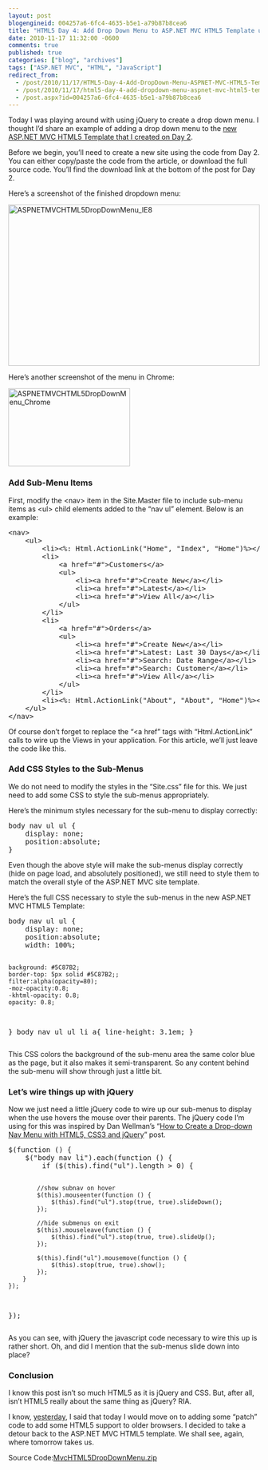 ```yaml
---
layout: post
blogengineid: 004257a6-6fc4-4635-b5e1-a79b87b8cea6
title: "HTML5 Day 4: Add Drop Down Menu to ASP.NET MVC HTML5 Template using CSS and jQuery"
date: 2010-11-17 11:32:00 -0600
comments: true
published: true
categories: ["blog", "archives"]
tags: ["ASP.NET MVC", "HTML", "JavaScript"]
redirect_from: 
  - /post/2010/11/17/HTML5-Day-4-Add-DropDown-Menu-ASPNET-MVC-HTML5-Template-using-CSS-and-jQuery
  - /post/2010/11/17/html5-day-4-add-dropdown-menu-aspnet-mvc-html5-template-using-css-and-jquery
  - /post.aspx?id=004257a6-6fc4-4635-b5e1-a79b87b8cea6
---
```

<!-- more -->
<p>Today I was playing around with using jQuery to create a drop down menu. I thought I&rsquo;d share an example of adding a drop down menu to the <a title="HTML5 Day 2: Upgrade ASP.NET MVC 2 Site Template to HTML5" href="/post/2010/11/15/HTML5-Day-2-Upgrade-ASPNET-MVC-2-Site-Template-to-HTML5.aspx">new ASP.NET MVC HTML5 Template that I created on Day 2</a>.</p>
<p>Before we begin, you&rsquo;ll need to create a new site using the code from Day 2. You can either copy/paste the code from the article, or download the full source code. You&rsquo;ll find the download link at the bottom of the post for Day 2.</p>
<p>Here&rsquo;s a screenshot of the finished dropdown menu:</p>
<p><a href="/images/postsASPNETMVCHTML5DropDownMenu_IE8.jpg"><img style="background-image: none; padding-left: 0px; padding-right: 0px; display: inline; padding-top: 0px; border: 0px;" title="ASPNETMVCHTML5DropDownMenu_IE8" src="/images/postsASPNETMVCHTML5DropDownMenu_IE8_thumb.jpg" alt="ASPNETMVCHTML5DropDownMenu_IE8" width="504" height="323" border="0" /></a></p>
<p>Here&rsquo;s another screenshot of the menu in Chrome:</p>
<p><a href="/images/postsASPNETMVCHTML5DropDownMenu_Chrome.jpg"><img style="background-image: none; padding-left: 0px; padding-right: 0px; display: inline; padding-top: 0px; border: 0px;" title="ASPNETMVCHTML5DropDownMenu_Chrome" src="/images/postsASPNETMVCHTML5DropDownMenu_Chrome_thumb.jpg" alt="ASPNETMVCHTML5DropDownMenu_Chrome" width="244" height="156" border="0" /></a></p>
<h3>Add Sub-Menu Items</h3>
<p>First, modify the &lt;nav&gt; item in the Site.Master file to include sub-menu items as &lt;ul&gt; child elements added to the &ldquo;nav ul&rdquo; element. Below is an example:</p>
<pre class="brush: xml; first-line: 1; tab-size: 4; toolbar: false; ">&lt;nav&gt;
    &lt;ul&gt;
        &lt;li&gt;&lt;%: Html.ActionLink("Home", "Index", "Home")%&gt;&lt;/li&gt;
        &lt;li&gt;
            &lt;a href="#"&gt;Customers&lt;/a&gt;
            &lt;ul&gt;
                &lt;li&gt;&lt;a href="#"&gt;Create New&lt;/a&gt;&lt;/li&gt;
                &lt;li&gt;&lt;a href="#"&gt;Latest&lt;/a&gt;&lt;/li&gt;
                &lt;li&gt;&lt;a href="#"&gt;View All&lt;/a&gt;&lt;/li&gt;
            &lt;/ul&gt;
        &lt;/li&gt;
        &lt;li&gt;
            &lt;a href="#"&gt;Orders&lt;/a&gt;
            &lt;ul&gt;
                &lt;li&gt;&lt;a href="#"&gt;Create New&lt;/a&gt;&lt;/li&gt;
                &lt;li&gt;&lt;a href="#"&gt;Latest: Last 30 Days&lt;/a&gt;&lt;/li&gt;
                &lt;li&gt;&lt;a href="#"&gt;Search: Date Range&lt;/a&gt;&lt;/li&gt;
                &lt;li&gt;&lt;a href="#"&gt;Search: Customer&lt;/a&gt;&lt;/li&gt;
                &lt;li&gt;&lt;a href="#"&gt;View All&lt;/a&gt;&lt;/li&gt;
            &lt;/ul&gt;
        &lt;/li&gt;
        &lt;li&gt;&lt;%: Html.ActionLink("About", "About", "Home")%&gt;&lt;/li&gt;
    &lt;/ul&gt;
&lt;/nav&gt;</pre>
<p>Of course don&rsquo;t forget to replace the &ldquo;&lt;a href&rdquo; tags with &ldquo;Html.ActionLink&rdquo; calls to wire up the Views in your application. For this article, we&rsquo;ll just leave the code like this.</p>
<h3>Add CSS Styles to the Sub-Menus</h3>
<p>We do not need to modify the styles in the &ldquo;Site.css&rdquo; file for this. We just need to add some CSS to style the sub-menus appropriately.</p>
<p>Here&rsquo;s the minimum styles necessary for the sub-menu to display correctly:</p>
<pre class="brush: css; first-line: 1; tab-size: 4; toolbar: false; ">body nav ul ul {
    display: none;
    position:absolute;
}</pre>
<p>Even though the above style will make the sub-menus display correctly (hide on page load, and absolutely positioned), we still need to style them to match the overall style of the ASP.NET MVC site template.</p>
<p>Here&rsquo;s the full CSS necessary to style the sub-menus in the new ASP.NET MVC HTML5 Template:</p>
<pre class="brush: css; first-line: 1; tab-size: 4; toolbar: false; ">body nav ul ul {
    display: none;
    position:absolute;
    width: 100%;
    
    background: #5C87B2;
    border-top: 5px solid #5C87B2;;
    filter:alpha(opacity=80);
    -moz-opacity:0.8;
    -khtml-opacity: 0.8;
    opacity: 0.8;
}
body nav ul ul li a{
    line-height: 3.1em;
}</pre>
<p>This CSS colors the background of the sub-menu area the same color blue as the page, but it also makes it semi-transparent. So any content behind the sub-menu will show through just a little bit.</p>
<h3>Let&rsquo;s wire things up with jQuery</h3>
<p>Now we just need a little jQuery code to wire up our sub-menus to display when the use hovers the mouse over their parents. The jQuery code I&rsquo;m using for this was inspired by Dan Wellman&rsquo;s &ldquo;<a href="http://net.tutsplus.com/tutorials/html-css-techniques/how-to-create-a-drop-down-nav-menu-with-html5-css3-and-jquery/">How to Create a Drop-down Nav Menu with HTML5, CSS3 and jQuery</a>&rdquo; post.</p>
<pre class="brush: js; first-line: 1; tab-size: 4; toolbar: false; ">$(function () {
    $("body nav li").each(function () {
        if ($(this).find("ul").length &gt; 0) {

            //show subnav on hover  
            $(this).mouseenter(function () {
                $(this).find("ul").stop(true, true).slideDown();
            });

            //hide submenus on exit  
            $(this).mouseleave(function () {
                $(this).find("ul").stop(true, true).slideUp();
            });

            $(this).find("ul").mousemove(function () {
                $(this).stop(true, true).show();
            });
        }
    });
});</pre>
<p>As you can see, with jQuery the javascript code necessary to wire this up is rather short. Oh, and did I mention that the sub-menus slide down into place?</p>
<h3>Conclusion</h3>
<p>I know this post isn&rsquo;t so much HTML5 as it is jQuery and CSS. But, after all, isn&rsquo;t HTML5 really about the same thing as jQuery? RIA.</p>
<p>I know, <a title="HTML5 Day 3: Detecting HTML5 Support via JavaScript" href="/post/2010/11/16/HTML5-Day-3-Detecting-HTML5-Support-via-JavaScript.aspx">yesterday</a>, I said that today I would move on to adding some &ldquo;patch&rdquo; code to add some HTML5 support to older browsers. I decided to take a detour back to the ASP.NET MVC HTML5 template. We shall see, again, where tomorrow takes us.</p>
<div id="scid:8eb9d37f-1541-4f29-b6f4-1eea890d4876:c0edff3b-c8c4-4f8c-9e45-bccf338894f9" class="wlWriterEditableSmartContent" style="margin: 0px; display: inline; float: none; padding: 0px;">
<div>Source Code:<a href="/file.axd?file=MvcHTML5DropDownMenu_1.zip" target="_self">MvcHTML5DropDownMenu.zip</a></div>
</div>
